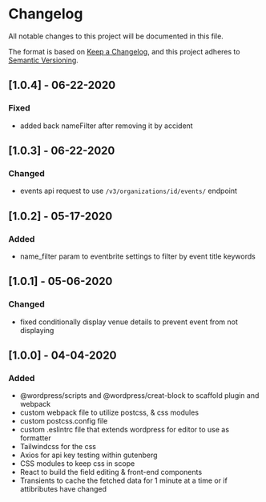 # Changelog

All notable changes to this project will be documented in this file.

The format is based on [Keep a Changelog](https://keepachangelog.com/en/1.0.0/),
and this project adheres to [Semantic Versioning](https://semver.org/spec/v2.0.0.html).

## [1.0.4] - 06-22-2020

### Fixed

-   added back nameFilter after removing it by accident

## [1.0.3] - 06-22-2020

### Changed

-   events api request to use `/v3/organizations/id/events/` endpoint

## [1.0.2] - 05-17-2020

### Added

-   name_filter param to eventbrite settings to filter by event title keywords

## [1.0.1] - 05-06-2020

### Changed

-   fixed conditionally display venue details to prevent event from not displaying

## [1.0.0] - 04-04-2020

### Added

-   @wordpress/scripts and @wordpress/creat-block to scaffold plugin and webpack
-   custom webpack file to utilize postcss, & css modules
-   custom postcss.config file
-   custom .eslintrc file that extends wordpress for editor to use as formatter
-   Tailwindcss for the css
-   Axios for api key testing within gutenberg
-   CSS modules to keep css in scope
-   React to build the field editing & front-end components
-   Transients to cache the fetched data for 1 minute at a time or if attibributes have changed
